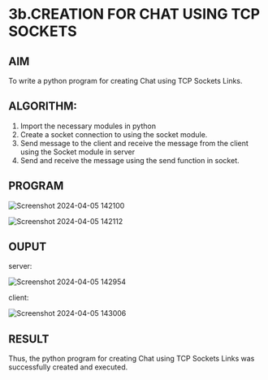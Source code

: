 # 3b.CREATION FOR CHAT USING TCP SOCKETS
## AIM
To write a python program for creating Chat using TCP Sockets Links.
## ALGORITHM:
1. Import the necessary modules in python
2. Create a socket connection to using the socket module.
3. Send message to the client and receive the message from the client using the Socket module in
 server
4. Send and receive the message using the send function in socket.
## PROGRAM
![Screenshot 2024-04-05 142100](https://github.com/vijayashreeb14/3b_CHAT_USING_TCP_SOCKETS/assets/161238151/ccc11749-2af1-4b59-9371-d04448e7c213)

![Screenshot 2024-04-05 142112](https://github.com/vijayashreeb14/3b_CHAT_USING_TCP_SOCKETS/assets/161238151/e5839e0a-190f-4218-802b-70b5225c8f71)

## OUPUT
server:

![Screenshot 2024-04-05 142954](https://github.com/vijayashreeb14/3b_CHAT_USING_TCP_SOCKETS/assets/161238151/bfa95080-f136-48d0-b271-2f5828656e06)

client:

![Screenshot 2024-04-05 143006](https://github.com/vijayashreeb14/3b_CHAT_USING_TCP_SOCKETS/assets/161238151/091eb827-b9d2-4fa1-be31-915f798a6177)

## RESULT
Thus, the python program for creating Chat using TCP Sockets Links was successfully 
created and executed.
